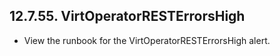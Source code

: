 ## 12.7.55. VirtOperatorRESTErrorsHigh

- View the runbook for the VirtOperatorRESTErrorsHigh alert.

